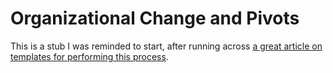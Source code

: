 # Organizational Change and Pivots

This is a stub I was reminded to start, after running across [a great article on templates for performing this process](https://archive.md/Y5Ado).
